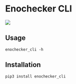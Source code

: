 # Enochecker CLI
![](https://tokei.rs/b1/github/enowars/enochecker_cli)

## Usage
`enochecker_cli -h`

## Installation
`pip3 install enochecker_cli`
